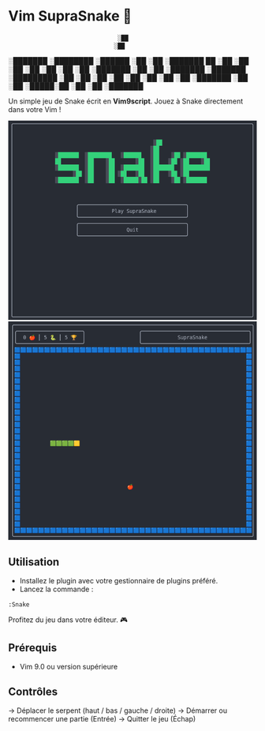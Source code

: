 # Vim SupraSnake 🐍

                                   ░██
                                  ░██
  ░███████  ░████████   ░██████   ░██    ░██ ░███████
  ██        ░██    ░██       ░██  ░██   ░██ ░██    ░██
  ░███████  ░██    ░██  ░███████  ░███████  ░█████████
        ░██ ░██    ░██ ░██   ░██  ░██   ░██ ░██
  ░███████  ░██    ░██  ░█████░██ ░██    ░██ ░███████


Un simple jeu de Snake écrit en **Vim9script**.
Jouez à Snake directement dans votre Vim !

<img src="./menu.png">

<img src="./play.png">

## Utilisation

- Installez le plugin avec votre gestionnaire de plugins préféré.
- Lancez la commande :

```vim
:Snake
```

Profitez du jeu dans votre éditeur. 🎮

## Prérequis

- Vim 9.0 ou version supérieure

## Contrôles

→ Déplacer le serpent (haut / bas / gauche / droite)
→ Démarrer ou recommencer une partie (Entrée)
→ Quitter le jeu (Échap)
